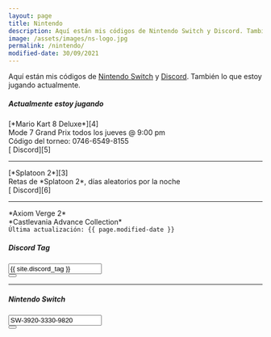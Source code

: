 ```yaml
---
layout: page
title: Nintendo
description: Aquí están mis códigos de Nintendo Switch y Discord. También lo que estoy jugando actualmente.
image: /assets/images/ns-logo.jpg
permalink: /nintendo/
modified-date: 30/09/2021
---
```


Aquí están mis códigos de [<i class="fas fa-link"></i> Nintendo Switch][1] y [<i class="fas fa-link"></i> Discord][2]. También lo que estoy jugando actualmente.

<div class="row">
<div class="col-12 col-lg-7 my-auto">

<div class="card text-center">
<div class="card-header">
<h5 class="card-title"><i class="fas fa-gamepad"></i> Actualmente estoy jugando</h5>
</div>
<div class="card-body text-left">
[*Mario Kart 8 Deluxe*][4]<br>
Mode 7 Grand Prix todos los jueves @ 9:00 pm<br>
Código del torneo: 0746-6549-8155<br>
[<i class="fab fa-discord"></i> Discord][5]
<hr>
[*Splatoon 2*][3]<br>
Retas de *Splatoon 2*, días aleatorios por la noche<br>
[<i class="fab fa-discord"></i> Discord][6]
<hr>
*Axiom Verge 2*<br>
*Castlevania Advance Collection*
</div>
<div class="card-footer text-muted">
<code>Última actualización: {{ page.modified-date }}</code>
</div>
</div>

</div>

<div class="col-12 col-lg-5 my-auto">

<div class="card text-center" id="discord-tag">
<div class="card-header">
<h5 class="card-title"><i class="fab fa-discord"></i> Discord Tag</h5>
</div>
<div class="card-body">
<div class="input-group justify-content-center">
<input type="text" class="form-control" id="discord-tag-value" value="{{ site.discord_tag }}" aria-label="" aria-describedby readonly>
<div class="input-group-append">
<button class="btn btn-outline-secondary" type="button" data-clipboard-target="#discord-tag-value" data-toggle="tooltip" data-placement="top" title="Copiar Discord Tag"><i class="fas fa-clipboard"></i></button>
</div>
</div>
</div>
</div>

---

<div class="card text-center mb-3" id="nintendo-switch">
<div class="card-header">
<h5 class="card-title"><i class="fab fa-nintendo-switch"></i> Nintendo Switch</h5>
</div>
<div class="card-body">
<div class="input-group justify-content-center">
<input type="text" class="form-control" id="nintendo-switch-code" value="SW-3920-3330-9820" aria-label="" aria-describedby readonly>
<div class="input-group-append">
<button class="btn btn-outline-secondary" type="button" data-clipboard-target="#nintendo-switch-code" data-toggle="tooltip" data-placement="top" title="Copiar código de Nintendo Switch"><i class="fas fa-clipboard"></i></button>
</div>
</div>
</div>
</div>

</div>
</div>

[1]: #nintendo-switch
[2]: #discord-tag
[3]: /mode-7/splatoon/
[4]: /mode-7/mario-kart/
[5]: https://discord.gg/U77J5c6
[6]: https://discord.gg/NUSDKeJ
[7]: /mode-7/rocket-league/
[8]: https://discord.gg/D6mjaEA
